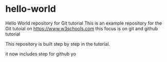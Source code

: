 # hello-world
Hello World repository for Git tutorial
This is an example repository for the Git tutoial on https://www.w3schools.com
this focus is on git and github tutorial

This repository is built step by step in the tutorial.

it now includes step for github
yo
